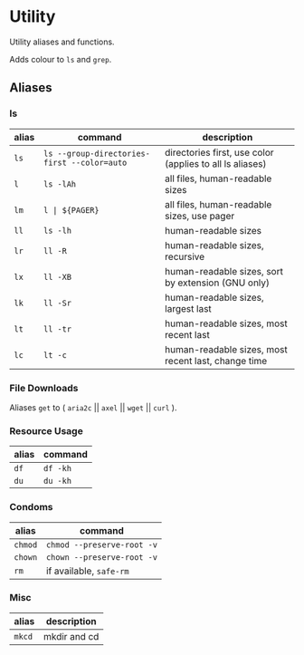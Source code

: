 Utility
=======

Utility aliases and functions.

Adds colour to `ls` and `grep`.

Aliases
-------

### ls

| alias | command | description |
| ----- | ------- | ----------- |
| `ls` | `ls --group-directories-first --color=auto` | directories first, use color (applies to all ls aliases) |
| `l` | `ls -lAh` | all files, human-readable sizes |
| `lm` | `l \| ${PAGER}` | all files, human-readable sizes, use pager |
| `ll` | `ls -lh` | human-readable sizes |
| `lr` | `ll -R` | human-readable sizes, recursive |
| `lx` | `ll -XB` | human-readable sizes, sort by extension (GNU only) |
| `lk` | `ll -Sr` | human-readable sizes, largest last |
| `lt` | `ll -tr` | human-readable sizes, most recent last |
| `lc` | `lt -c` | human-readable sizes, most recent last, change time |

### File Downloads

Aliases `get` to ( `aria2c` || `axel` || `wget` || `curl` ).

### Resource Usage

| alias | command |
| ----- | ------- |
| `df` | `df -kh` | 
| `du` | `du -kh` |

### Condoms

| alias | command |
| ----- | ------- |
| `chmod` | `chmod --preserve-root -v` |
| `chown` | `chown --preserve-root -v` |
| `rm` | if available, `safe-rm` |

### Misc

| alias | description |
| ----- | ----------- |
| `mkcd` | mkdir and cd |
